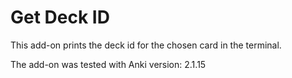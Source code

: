 # Get Deck ID

This add-on prints the deck id for the chosen card in the terminal.

The add-on was tested with Anki version: 2.1.15
